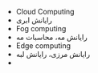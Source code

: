 
- Cloud Computing
- رایانش ابری
- Fog computing
- رایانش مه، محاسبات مه
- Edge computing
- رایانش مرزی، رایانش لبه
- 
